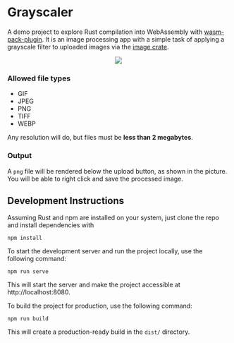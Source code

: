 # Grayscaler 

A demo project to explore Rust compilation into WebAssembly with [wasm-pack-plugin](https://github.com/wasm-tool/wasm-pack-plugin). It is an image processing app with a simple task of applying a grayscale filter to uploaded images via the [image crate](https://crates.io/crates/image).

<p align="center"><img src="https://i.ibb.co/PTFMg5D/grayscaler.jpg"></p>

### Allowed file types
- GIF
- JPEG
- PNG
- TIFF
- WEBP

Any resolution will do, but files must be **less than 2 megabytes**.

### Output
A `png` file will be rendered below the upload button, as shown in the picture. You will be able to right click and save the processed image.

## Development Instructions

Assuming Rust and npm are installed on your system, just clone the repo and install dependencies with

```shell
npm install
```

To start the development server and run the project locally, use the following command:

```shell
npm run serve
```

This will start the server and make the project accessible at http://localhost:8080.

To build the project for production, use the following command:

```shell
npm run build
```

This will create a production-ready build in the `dist/` directory.